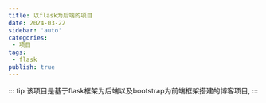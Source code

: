 ```yaml
---
title: 以flask为后端的项目
date: 2024-03-22
sidebar: 'auto'
categories:
 - 项目
tags:
 - flask
publish: true
---
```


::: tip
该项目是基于flask框架为后端以及bootstrap为前端框架搭建的博客项目,
:::

<!--more-->




